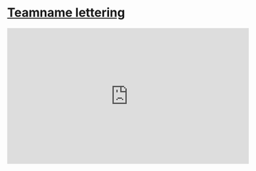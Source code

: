# [Teamname lettering](/wilcom-docs/Summary/summary_-_special/Teamname_lettering)

<iframe src="https://www.youtube.com/embed/vgyg0vTPfFk" frameborder="0" 
      allow="accelerometer; autoplay; clipboard-write; encrypted-media; gyroscope; picture-in-picture" 
      allowfullscreen="" style="width: 560px; height: 315px;">
</iframe>
